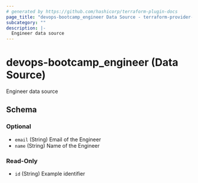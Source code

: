 ```yaml
---
# generated by https://github.com/hashicorp/terraform-plugin-docs
page_title: "devops-bootcamp_engineer Data Source - terraform-provider-devops-bootcamp"
subcategory: ""
description: |-
  Engineer data source
---
```


# devops-bootcamp_engineer (Data Source)

Engineer data source



<!-- schema generated by tfplugindocs -->
## Schema

### Optional

- `email` (String) Email of the Engineer
- `name` (String) Name of the Engineer

### Read-Only

- `id` (String) Example identifier

